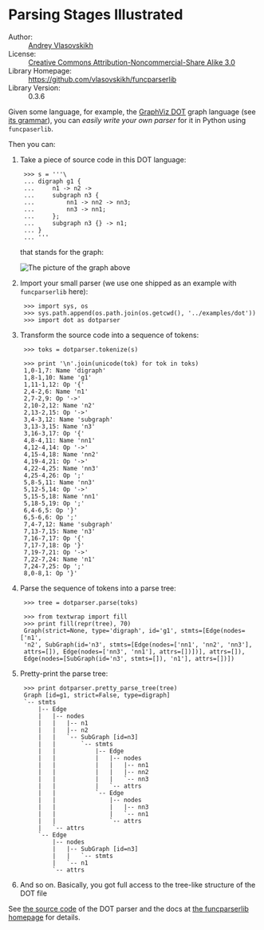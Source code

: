 Parsing Stages Illustrated
==========================

<dl>
  <dt>Author:</dt>
  <dd class="vcard">
    <a class="fn url" href="http://claimid.com/vlasovskikh">Andrey Vlasovskikh</a>
  </dd>
  <dt>License:</dt>
  <dd>
    <a href="https://creativecommons.org/licenses/by-nc-sa/3.0/">
      Creative Commons Attribution-Noncommercial-Share Alike 3.0
    </a>
  </dd>
  <dt>Library Homepage:</dt>
  <dd>
    <a href="https://github.com/vlasovskikh/funcparserlib">
      https://github.com/vlasovskikh/funcparserlib
    </a>
  </dd>
  <dt>Library Version:</dt>
  <dd>0.3.6</dd>
</dl>

Given some language, for example, the [GraphViz DOT][dot] graph language (see
[its grammar][dot-grammar]), you can *easily write your own parser* for it in
Python using `funcpaserlib`.

Then you can:

1. Take a piece of source code in this DOT language:

        >>> s = '''\
        ... digraph g1 {
        ...     n1 -> n2 ->
        ...     subgraph n3 {
        ...         nn1 -> nn2 -> nn3;
        ...         nn3 -> nn1;
        ...     };
        ...     subgraph n3 {} -> n1;
        ... }
        ... '''

    that stands for the graph:

    ![The picture of the graph above](test-connected-subgraph.png)

2. Import your small parser (we use one shipped as an example with
    `funcparserlib` here):

        >>> import sys, os
        >>> sys.path.append(os.path.join(os.getcwd(), '../examples/dot'))
        >>> import dot as dotparser

3. Transform the source code into a sequence of tokens:

        >>> toks = dotparser.tokenize(s)

        >>> print '\n'.join(unicode(tok) for tok in toks)
        1,0-1,7: Name 'digraph'
        1,8-1,10: Name 'g1'
        1,11-1,12: Op '{'
        2,4-2,6: Name 'n1'
        2,7-2,9: Op '->'
        2,10-2,12: Name 'n2'
        2,13-2,15: Op '->'
        3,4-3,12: Name 'subgraph'
        3,13-3,15: Name 'n3'
        3,16-3,17: Op '{'
        4,8-4,11: Name 'nn1'
        4,12-4,14: Op '->'
        4,15-4,18: Name 'nn2'
        4,19-4,21: Op '->'
        4,22-4,25: Name 'nn3'
        4,25-4,26: Op ';'
        5,8-5,11: Name 'nn3'
        5,12-5,14: Op '->'
        5,15-5,18: Name 'nn1'
        5,18-5,19: Op ';'
        6,4-6,5: Op '}'
        6,5-6,6: Op ';'
        7,4-7,12: Name 'subgraph'
        7,13-7,15: Name 'n3'
        7,16-7,17: Op '{'
        7,17-7,18: Op '}'
        7,19-7,21: Op '->'
        7,22-7,24: Name 'n1'
        7,24-7,25: Op ';'
        8,0-8,1: Op '}'

4. Parse the sequence of tokens into a parse tree:

        >>> tree = dotparser.parse(toks)

        >>> from textwrap import fill
        >>> print fill(repr(tree), 70)
        Graph(strict=None, type='digraph', id='g1', stmts=[Edge(nodes=['n1',
        'n2', SubGraph(id='n3', stmts=[Edge(nodes=['nn1', 'nn2', 'nn3'],
        attrs=[]), Edge(nodes=['nn3', 'nn1'], attrs=[])])], attrs=[]),
        Edge(nodes=[SubGraph(id='n3', stmts=[]), 'n1'], attrs=[])])

5. Pretty-print the parse tree:

        >>> print dotparser.pretty_parse_tree(tree)
        Graph [id=g1, strict=False, type=digraph]
        `-- stmts
            |-- Edge
            |   |-- nodes
            |   |   |-- n1
            |   |   |-- n2
            |   |   `-- SubGraph [id=n3]
            |   |       `-- stmts
            |   |           |-- Edge
            |   |           |   |-- nodes
            |   |           |   |   |-- nn1
            |   |           |   |   |-- nn2
            |   |           |   |   `-- nn3
            |   |           |   `-- attrs
            |   |           `-- Edge
            |   |               |-- nodes
            |   |               |   |-- nn3
            |   |               |   `-- nn1
            |   |               `-- attrs
            |   `-- attrs
            `-- Edge
                |-- nodes
                |   |-- SubGraph [id=n3]
                |   |   `-- stmts
                |   `-- n1
                `-- attrs

6. And so on. Basically, you got full access to the tree-like structure of the
   DOT file

See [the source code][dot-py] of the DOT parser and the docs at [the funcparserlib
homepage][funcparserlib] for details.

  [dot]: https://www.graphviz.org/
  [dot-grammar]: https://www.graphviz.org/doc/info/lang.html
  [funcparserlib]: https://github.com/vlasovskikh/funcparserlib
  [dot-py]: https://github.com/vlasovskikh/funcparserlib
